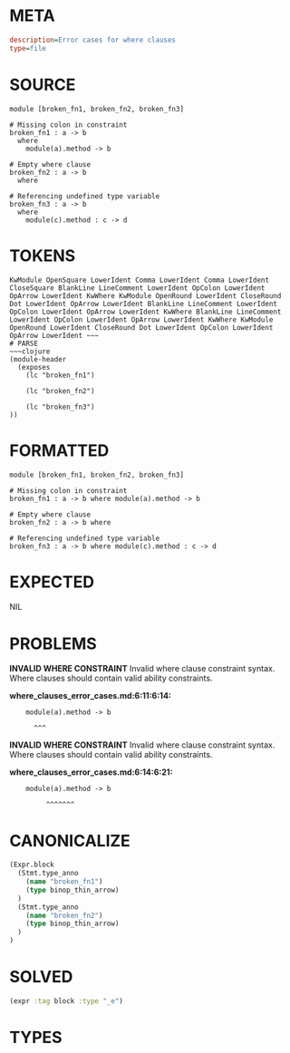 # META
~~~ini
description=Error cases for where clauses
type=file
~~~
# SOURCE
~~~roc
module [broken_fn1, broken_fn2, broken_fn3]

# Missing colon in constraint
broken_fn1 : a -> b
  where
    module(a).method -> b

# Empty where clause
broken_fn2 : a -> b
  where

# Referencing undefined type variable
broken_fn3 : a -> b
  where
    module(c).method : c -> d
~~~
# TOKENS
~~~text
KwModule OpenSquare LowerIdent Comma LowerIdent Comma LowerIdent CloseSquare BlankLine LineComment LowerIdent OpColon LowerIdent OpArrow LowerIdent KwWhere KwModule OpenRound LowerIdent CloseRound Dot LowerIdent OpArrow LowerIdent BlankLine LineComment LowerIdent OpColon LowerIdent OpArrow LowerIdent KwWhere BlankLine LineComment LowerIdent OpColon LowerIdent OpArrow LowerIdent KwWhere KwModule OpenRound LowerIdent CloseRound Dot LowerIdent OpColon LowerIdent OpArrow LowerIdent ~~~
# PARSE
~~~clojure
(module-header
  (exposes
    (lc "broken_fn1")

    (lc "broken_fn2")

    (lc "broken_fn3")
))
~~~
# FORMATTED
~~~roc
module [broken_fn1, broken_fn2, broken_fn3]

# Missing colon in constraint
broken_fn1 : a -> b where module(a).method -> b

# Empty where clause
broken_fn2 : a -> b where 

# Referencing undefined type variable
broken_fn3 : a -> b where module(c).method : c -> d
~~~
# EXPECTED
NIL
# PROBLEMS
**INVALID WHERE CONSTRAINT**
Invalid where clause constraint syntax.
Where clauses should contain valid ability constraints.

**where_clauses_error_cases.md:6:11:6:14:**
```roc
    module(a).method -> b
```
          ^^^


**INVALID WHERE CONSTRAINT**
Invalid where clause constraint syntax.
Where clauses should contain valid ability constraints.

**where_clauses_error_cases.md:6:14:6:21:**
```roc
    module(a).method -> b
```
             ^^^^^^^


# CANONICALIZE
~~~clojure
(Expr.block
  (Stmt.type_anno
    (name "broken_fn1")
    (type binop_thin_arrow)
  )
  (Stmt.type_anno
    (name "broken_fn2")
    (type binop_thin_arrow)
  )
)
~~~
# SOLVED
~~~clojure
(expr :tag block :type "_e")
~~~
# TYPES
~~~roc
~~~
